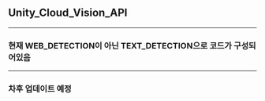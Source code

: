 ## Unity_Cloud_Vision_API
___
### 현재 WEB_DETECTION이 아닌 TEXT_DETECTION으로 코드가 구성되어있음
___
### 차후 업데이트 예정
